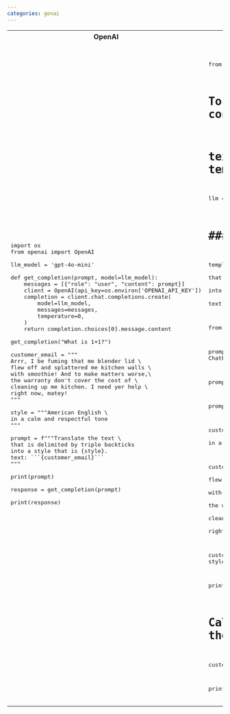 ```yaml
---
categories: genai
---
```

<table>
  <tr>
  <th>OpenAI</th>
  <th>LangChain</th>
  </tr>
  
  <tr>
  <td>

<pre>
import os
from openai import OpenAI

llm_model = 'gpt-4o-mini'

def get_completion(prompt, model=llm_model):
    messages = [{"role": "user", "content": prompt}]
    client = OpenAI(api_key=os.environ['OPENAI_API_KEY'])
    completion = client.chat.completions.create(
        model=llm_model,
        messages=messages,
        temperature=0, 
    )
    return completion.choices[0].message.content

get_completion("What is 1+1?")

customer_email = """
Arrr, I be fuming that me blender lid \
flew off and splattered me kitchen walls \
with smoothie! And to make matters worse,\
the warranty don't cover the cost of \
cleaning up me kitchen. I need yer help \
right now, matey!
"""

style = """American English \
in a calm and respectful tone
"""

prompt = f"""Translate the text \
that is delimited by triple backticks 
into a style that is {style}.
text: ```{customer_email}```
"""

print(prompt)

response = get_completion(prompt)

print(response)
</pre>

  </td>
  <td>
<pre>

  from langchain_openai import ChatOpenAI

# To control the randomness and creativity of the generated
# text by an LLM, use temperature = 0.0
llm = ChatOpenAI(temperature=0.0, model=llm_model)

# ### Prompt template

template_string = """Translate the text \
that is delimited by triple backticks \
into a style that is {style}. \
text: ```{text}```
"""

from langchain.prompts import ChatPromptTemplate

prompt_template = ChatPromptTemplate.from_template(template_string)

prompt_template.messages[0].prompt

prompt_template.messages[0].prompt.input_variables

customer_style = """American English \
in a calm and respectful tone
"""

customer_email = """
Arrr, I be fuming that me blender lid \
flew off and splattered me kitchen walls \
with smoothie! And to make matters worse, \
the warranty don't cover the cost of \
cleaning up me kitchen. I need yer help \
right now, matey!
"""

customer_messages = prompt_template.format_messages(
                    style=customer_style,
                    text=customer_email)

print(customer_messages)

# Call the LLM to translate to the style of the customer message
customer_response = llm.invoke(customer_messages)

print(customer_response)
</pre>

  </td>
  </tr>
  </table>
